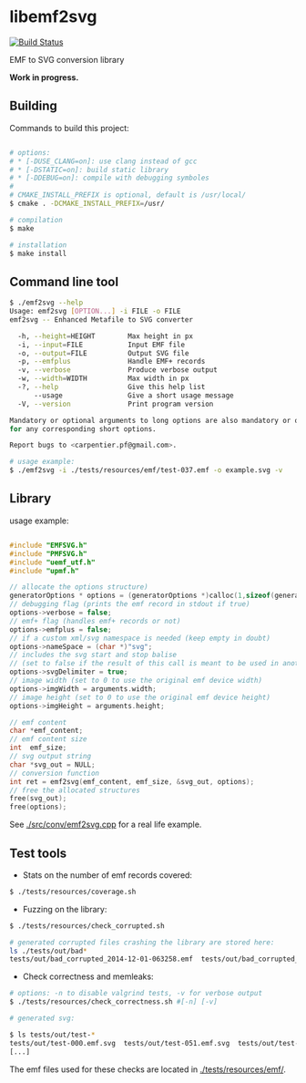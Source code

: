 libemf2svg
==========

[![Build Status](https://travis-ci.org/kakwa/libemf2svg.svg?branch=master)](https://travis-ci.org/kakwa/libemf2svg)

EMF to SVG conversion library

**Work in progress.**

Building
--------

Commands to build this project:

```bash

# options: 
# * [-DUSE_CLANG=on]: use clang instead of gcc
# * [-DSTATIC=on]: build static library
# * [-DDEBUG=on]: compile with debugging symboles
#
# CMAKE_INSTALL_PREFIX is optional, default is /usr/local/
$ cmake . -DCMAKE_INSTALL_PREFIX=/usr/

# compilation
$ make

# installation
$ make install
```

Command line tool
-----------------

```bash
$ ./emf2svg --help
Usage: emf2svg [OPTION...] -i FILE -o FILE
emf2svg -- Enhanced Metafile to SVG converter

  -h, --height=HEIGHT        Max height in px
  -i, --input=FILE           Input EMF file
  -o, --output=FILE          Output SVG file
  -p, --emfplus              Handle EMF+ records
  -v, --verbose              Produce verbose output
  -w, --width=WIDTH          Max width in px
  -?, --help                 Give this help list
      --usage                Give a short usage message
  -V, --version              Print program version

Mandatory or optional arguments to long options are also mandatory or optional
for any corresponding short options.

Report bugs to <carpentier.pf@gmail.com>.

# usage example:
$ ./emf2svg -i ./tests/resources/emf/test-037.emf -o example.svg -v
```

Library
-------

usage example:

```C

#include "EMFSVG.h"
#include "PMFSVG.h"
#include "uemf_utf.h"
#include "upmf.h"

// allocate the options structure)
generatorOptions * options = (generatorOptions *)calloc(1,sizeof(generatorOptions));
// debugging flag (prints the emf record in stdout if true)
options->verbose = false;
// emf+ flag (handles emf+ records or not)
options->emfplus = false;
// if a custom xml/svg namespace is needed (keep empty in doubt)
options->nameSpace = (char *)"svg";
// includes the svg start and stop balise 
// (set to false if the result of this call is meant to be used in another svg)
options->svgDelimiter = true;
// image width (set to 0 to use the original emf device width)
options->imgWidth = arguments.width;
// image height (set to 0 to use the original emf device height)
options->imgHeight = arguments.height;

// emf content
char *emf_content;
// emf content size
int  emf_size;
// svg output string
char *svg_out = NULL;
// conversion function
int ret = emf2svg(emf_content, emf_size, &svg_out, options);
// free the allocated structures
free(svg_out);
free(options);
```

See [./src/conv/emf2svg.cpp](https://github.com/kakwa/libemf2svg/blob/master/src/conv/emf2svg.cpp) for a real life example.

Test tools
----------

* Stats on the number of emf records covered:

```bash
$ ./tests/resources/coverage.sh
```

* Fuzzing on the library:

```bash
$ ./tests/resources/check_corrupted.sh

# generated corrupted files crashing the library are stored here:
ls ./tests/out/bad*
tests/out/bad_corrupted_2014-12-01-063258.emf  tests/out/bad_corrupted_2014-12-01-070313.emf

```

* Check correctness and memleaks:

```bash
# options: -n to disable valgrind tests, -v for verbose output
$ ./tests/resources/check_correctness.sh #[-n] [-v]

# generated svg:

$ ls tests/out/test-*
tests/out/test-000.emf.svg  tests/out/test-051.emf.svg  tests/out/test-102.emf.svg
[...]
```

The emf files used for these checks are located in [./tests/resources/emf/](https://github.com/kakwa/libemf2svg/blob/master/tests/resources/emf/).
